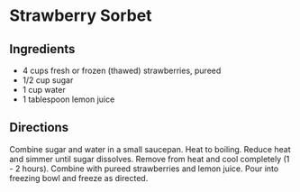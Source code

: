 # Strawberry Sorbet

## Ingredients
 * 4 cups fresh or frozen (thawed) strawberries, pureed
 * 1/2 cup sugar
 * 1 cup water
 * 1 tablespoon lemon juice

## Directions
Combine sugar and water in a small saucepan.  Heat to boiling.  Reduce heat and simmer until sugar dissolves.  Remove from heat and cool completely (1 - 2 hours).  Combine with pureed strawberries and lemon juice.  Pour into freezing bowl and freeze as directed.
